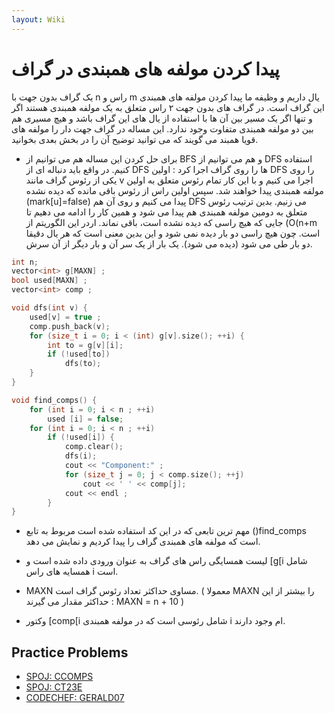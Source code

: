 ```yaml
---
layout: Wiki
---
```


# پیدا کردن مولفه های همبندی در گراف

یک گراف بدون جهت با n راس و m یال داریم و وظیفه ما پیدا کردن مولفه های همبندی این گراف است.
در گراف های بدون جهت ۲ راس متعلق به یک مولفه همبندی هستند اگر و تنها اگر یک مسیر بین آن ها با استفاده از یال های این گراف باشد و هیچ مسیری هم بین دو مولفه همبندی متفاوت وجود ندارد.
این مساله در گراف جهت دار را مولفه های قویا همبند می گویند که می توانید توضیح آن را در بخش بعدی بخوانید.

+ برای حل کردن این مساله هم می توانیم از BFS و هم می توانیم از DFS استفاده کنیم.
در واقع باید دنباله ای از DFS ها را روی گراف اجرا کرد :
    اولین DFS را روی یکی از رئوس گراف مانند v اجرا می کنیم و با این کار تمام رئوس متعلق به اولین مولفه همبندی پیدا خواهند شد.
    سپس اولین راس از رئوس باقی مانده که دیده نشده (mark[u]=false) پیدا می کنیم و روی آن هم DFS می زنیم. 
    بدین ترتیب رئوس متعلق به دومین مولفه همبندی هم پیدا می شود و همین کار را ادامه می دهیم تا جایی که هیچ راسی که دیده نشده است، باقی نماند.
اردر این الگوریتم از (O(n+m است. چون هیچ راسی دو بار دیده نمی شود و این بدین معنی است که هر یال دقیقا دو بار طی می شود (دیده می شود). یک بار از یک سر آن و بار دیگر از آن سرش.

```C++
int n;
vector<int> g[MAXN] ;
bool used[MAXN] ;
vector<int> comp ;

void dfs(int v) {
    used[v] = true ;
    comp.push_back(v);
    for (size_t i = 0; i < (int) g[v].size(); ++i) {
        int to = g[v][i];
        if (!used[to])
            dfs(to);
    }
}

void find_comps() {
    for (int i = 0; i < n ; ++i)
        used [i] = false;
    for (int i = 0; i < n ; ++i)
        if (!used[i]) {
            comp.clear();
            dfs(i);
            cout << "Component:" ;
            for (size_t j = 0; j < comp.size(); ++j)
                cout << ' ' << comp[j];
            cout << endl ;
        }
}
```

* مهم ترین تابعی که در این کد استفاده شده است مربوط به تابع ()find_comps است که مولفه های همبندی گراف را پیدا کردیم و نمایش می دهد.

* لیست همسایگی راس های گراف به عنوان ورودی داده شده است و [g[i شامل همسایه های راس i است.

* MAXN مساوی حداکثر تعداد رئوس گراف است. ( معمولا MAXN را بیشتر از این حداکثر مقدار می گیرند : MAXN = n + 10 )

* وکتور [comp[i شامل رئوسی است که در مولفه همبندی i ام وجود دارند.

## Practice Problems
* [SPOJ: CCOMPS](http://www.spoj.com/problems/CCOMPS/)
* [SPOJ: CT23E](http://www.spoj.com/problems/CT23E/)
* [CODECHEF: GERALD07](https://www.codechef.com/MARCH14/problems/GERALD07)

